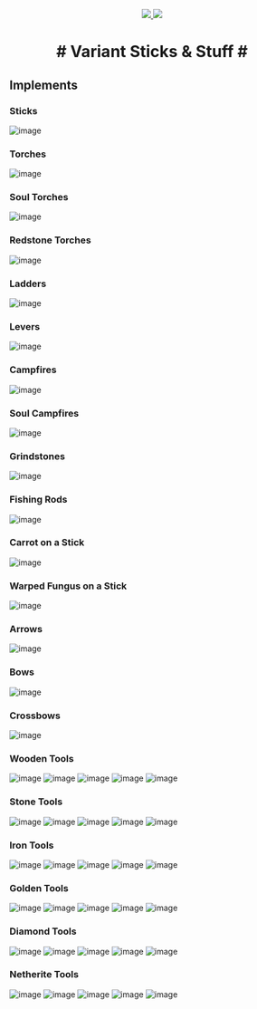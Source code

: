 <p align="center">
<a href="https://www.curseforge.com/minecraft/mc-mods/variant-sticks-stuff"><img src="https://cf.way2muchnoise.eu/full_580723_downloads.svg">
 <img src="http://cf.way2muchnoise.eu/versions/580723.svg"></a>
 </p>

<h1 align="center"> # Variant Sticks & Stuff # 

## Implements 

### Sticks
![image](https://user-images.githubusercontent.com/7688001/154689052-8a1683fd-c9c5-47b7-9040-23286c1c22fa.png)

### Torches
![image](https://user-images.githubusercontent.com/7688001/154686244-342fa118-bb94-4483-b56c-a2aa021036c2.png)

### Soul Torches
![image](https://user-images.githubusercontent.com/7688001/154686524-911a837b-bf68-4a0e-805e-20d1dbd30e79.png)

### Redstone Torches
![image](https://user-images.githubusercontent.com/7688001/154687483-3705d47f-4fe4-481e-9a4a-42af1e270990.png)

### Ladders
![image](https://user-images.githubusercontent.com/7688001/154687124-e6bdbd42-0b01-4e9a-b9fd-0e421deb6b04.png)
  
### Levers
![image](https://user-images.githubusercontent.com/7688001/154713882-225a4c42-faf8-4541-b664-362bb36fe125.png)

### Campfires
![image](https://user-images.githubusercontent.com/7688001/154688038-c9d85f48-ce39-42b8-a455-3bb325420de5.png)
 
### Soul Campfires
![image](https://user-images.githubusercontent.com/7688001/154934702-b9f7188e-e832-44f9-88e2-a81bea41514c.png)

### Grindstones
![image](https://user-images.githubusercontent.com/7688001/154688179-b0a7fd43-671e-4e6b-86a4-6ed8ec1005f2.png)

### Fishing Rods
![image](https://user-images.githubusercontent.com/7688001/154711138-14068778-3f97-4f74-bb21-795d9fd03c1b.png)

### Carrot on a Stick
![image](https://user-images.githubusercontent.com/7688001/155808325-2aa3cf0f-ac93-46a4-8a39-7582771a7446.png)

### Warped Fungus on a Stick
![image](https://user-images.githubusercontent.com/7688001/155808577-ed17ff9f-a35b-4270-8196-73dd155193be.png)

### Arrows
![image](https://user-images.githubusercontent.com/7688001/154935094-ba3ffeda-da0a-4733-9216-20a180a7e0b2.png)
 
### Bows
![image](https://user-images.githubusercontent.com/7688001/154711305-f701c42d-291d-4ec0-8ef6-3a3b15f94a48.png)

### Crossbows 
![image](https://user-images.githubusercontent.com/7688001/155625878-2a918aeb-15cf-48a7-a4b0-ae3273e700fb.png)
 
### Wooden Tools
![image](https://user-images.githubusercontent.com/7688001/155625960-ec9f153f-a808-4c3d-8998-81619e710f2f.png)
![image](https://user-images.githubusercontent.com/7688001/155627180-564e9499-1db0-4f66-ba73-c35b4b1b5d0a.png)
![image](https://user-images.githubusercontent.com/7688001/155627275-e710e77c-2fac-4d46-bb88-96490e5b12bb.png)
![image](https://user-images.githubusercontent.com/7688001/155627354-f83a2b61-23ac-44a5-a434-79d508ded813.png)
![image](https://user-images.githubusercontent.com/7688001/154710208-f9614084-72b4-4395-8faa-f33e10a7a684.png)
  
### Stone Tools
![image](https://user-images.githubusercontent.com/7688001/155626380-07576288-dc50-4d9d-8126-16db37f82f44.png)
![image](https://user-images.githubusercontent.com/7688001/155627409-4be21321-0fda-4294-b39d-414a725285b2.png)
![image](https://user-images.githubusercontent.com/7688001/155627588-42da46fe-4bb6-41ae-a7ea-80fe49f6fd3d.png)
![image](https://user-images.githubusercontent.com/7688001/155805564-b6499f2f-bdba-47a0-85c4-19c6719a8a4d.png)
![image](https://user-images.githubusercontent.com/7688001/154710380-44ebf583-102f-49ce-a511-991824cd8383.png)
 
### Iron Tools
![image](https://user-images.githubusercontent.com/7688001/155626579-c66c8b5a-69a4-4fbc-89ea-7152ddb5ef13.png)
![image](https://user-images.githubusercontent.com/7688001/155805916-b4ba63ed-0456-41f6-8cb7-dd41e1ba55d8.png)
![image](https://user-images.githubusercontent.com/7688001/155806076-2221691f-c2cb-4968-b086-90c4a89e331e.png)
![image](https://user-images.githubusercontent.com/7688001/155806160-72299b47-7c32-4ee0-a3ef-bcbe92e1bd92.png)
![image](https://user-images.githubusercontent.com/7688001/154710560-d955fdc1-4734-46a5-b2ad-9cc99ef5ec15.png)

### Golden Tools
![image](https://user-images.githubusercontent.com/7688001/155626670-2c7bef47-72ae-4af9-bbd6-c16d7785a183.png)
![image](https://user-images.githubusercontent.com/7688001/155807167-87cfa390-79f1-42a1-bce4-61fc18eb3389.png)
![image](https://user-images.githubusercontent.com/7688001/155807239-1f312f1a-938b-4c67-b752-dab3c1bac036.png)
![image](https://user-images.githubusercontent.com/7688001/155807352-9a82beec-b0f2-463b-b2a2-57a76672d5ae.png)
![image](https://user-images.githubusercontent.com/7688001/154710749-ee63d772-160e-4e2b-92e8-86142a97cf63.png)

### Diamond Tools
![image](https://user-images.githubusercontent.com/7688001/155626870-6fbec7a5-b7be-4358-a3df-9cee57303700.png)
![image](https://user-images.githubusercontent.com/7688001/155807640-b43fa6cd-a28a-4f32-b1c9-23b0f95a991d.png)
![image](https://user-images.githubusercontent.com/7688001/155807721-60519887-f5a8-4d6f-a9e5-a518c253e9da.png)
![image](https://user-images.githubusercontent.com/7688001/155807964-f8734841-dc34-48fd-bf34-f56f58d9d353.png)
![image](https://user-images.githubusercontent.com/7688001/154710887-44381566-2b98-44e9-a76c-75014b23ee48.png)

### Netherite Tools
![image](https://user-images.githubusercontent.com/7688001/155626959-ab4c37fa-8674-4bc7-be38-7efc6d49eb92.png)
![image](https://user-images.githubusercontent.com/7688001/155808104-08f0f915-7b4e-4032-b89b-a23613f8e50f.png)
![image](https://user-images.githubusercontent.com/7688001/155808192-e1aba710-94f4-4ade-9c84-fe7464f51ccb.png)
![image](https://user-images.githubusercontent.com/7688001/155808265-8cf73d65-9bba-4be0-ab6d-0214b879c0d4.png)
![image](https://user-images.githubusercontent.com/7688001/154711013-f87e0c17-6be0-4562-8360-2b9fcb3f8aae.png)

</p>

